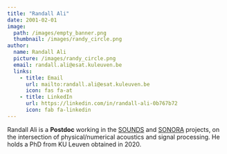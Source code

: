 ```yaml
---
title: "Randall Ali"
date: 2001-02-01
image: 
  path: /images/empty_banner.png
  thumbnail: /images/randy_circle.png
author:
  name: Randall Ali
  picture: /images/randy_circle.png
  email: randall.ali@esat.kuleuven.be
  links:
    - title: Email
      url: mailto:randall.ali@esat.kuleuven.be
      icon: fas fa-at    
    - title: LinkedIn
      url: https://linkedin.com/in/randall-ali-0b767b72
      icon: fab fa-linkedin
---
```


Randall Ali is a **Postdoc** working in the [SOUNDS](projects/sounds/) and [SONORA](projects/sonora/) projects, on the intersection of physical/numerical acoustics and signal processing. He holds a PhD from KU Leuven obtained in 2020.
